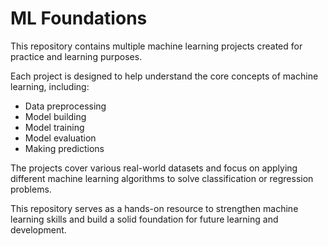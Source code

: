 # ML Foundations

This repository contains multiple machine learning projects created for practice and learning purposes. 

Each project is designed to help understand the core concepts of machine learning, including:

- Data preprocessing
- Model building
- Model training
- Model evaluation
- Making predictions

The projects cover various real-world datasets and focus on applying different machine learning algorithms to solve classification or regression problems.

This repository serves as a hands-on resource to strengthen machine learning skills and build a solid foundation for future learning and development.
